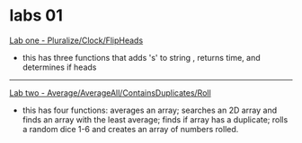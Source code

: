 # labs 01
[Lab one  - Pluralize/Clock/FlipHeads](lab1/Main.java)
- this has three functions that adds 's' to string , returns time, and determines if heads
****
[Lab two - Average/AverageAll/ContainsDuplicates/Roll](basiclibrary/lib/src/main/java/basiclibrary/Library.java)
- this has four functions: averages an array; searches an 2D array and finds an array with the least average; finds if array has a duplicate; rolls a random dice 1-6  and creates an array of numbers rolled.
